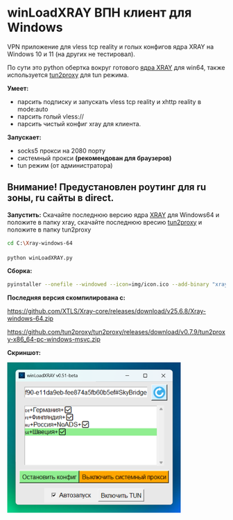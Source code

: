 # winLoadXRAY ВПН клиент для Windows
VPN приложение для vless tcp reality и голых конфигов ядра XRAY на Windows 10 и 11 (на других не тестировал). 

По сути это python обертка вокруг готового [ядра XRAY](https://github.com/XTLS/Xray-core) для win64, также используется [tun2proxy](https://github.com/tun2proxy/tun2proxy) для tun режима.

**Умеет:**
- парсить подписку и запускать vless tcp reality и xhttp reality в mode:auto
- парсить голый vless://
- парсить чистый конфиг xray для клиента.

**Запускает:**
- socks5 прокси на 2080 порту
- системный прокси **(рекомендован для браузеров)**
- tun режим (от администратора)


## Внимание! Предустановлен роутинг для ru зоны, ru сайты в direct.

**Запустить:**
Скачайте последнюю версию ядра [XRAY](https://github.com/XTLS/Xray-core/releases) для Windows64 и положите в папку xray, скачайте последнюю вресию [tun2proxy](https://github.com/tun2proxy/tun2proxy) и положите в папку tun2proxy
```bash
cd C:\Xray-windows-64

python winLoadXRAY.py
```
**Сборка:**
```bash
pyinstaller --onefile --windowed --icon=img/icon.ico --add-binary "xray/xray.exe;xray" --add-binary "xray/geoip.dat;xray" --add-binary "xray/geosite.dat;xray" --add-data "img/ico.png;img" --add-data "img/icon.ico;img" --add-data "img/logo.png;img" --add-data "tun2proxy/tun2proxy-bin.exe;tun2proxy" --add-data "tun2proxy/tun2proxy.dll;tun2proxy" --add-data "tun2proxy/wintun.dll;tun2proxy" --add-data "tun2proxy/udpgw-server.exe;tun2proxy" winLoadXRAY.py
```


**Последняя версия скомпилирована с:**

https://github.com/XTLS/Xray-core/releases/download/v25.6.8/Xray-windows-64.zip


https://github.com/tun2proxy/tun2proxy/releases/download/v0.7.9/tun2proxy-x86_64-pc-windows-msvc.zip

**Скриншот:**

<img src="img/screen.png" alt="Скриншот" width="400"/>


